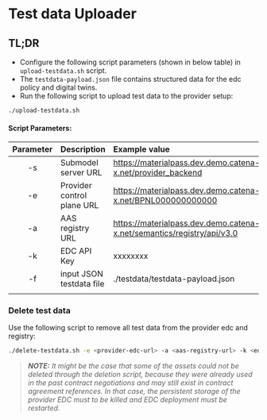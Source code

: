 <!-- 
  Tractus-X - Digital Product Passport Application 
 
  Copyright (c) 2022, 2024 BMW AG, Henkel AG & Co. KGaA
  Copyright (c) 2023, 2024 CGI Deutschland B.V. & Co. KG
  Copyright (c) 2022, 2024 Contributors to the Eclipse Foundation

  See the NOTICE file(s) distributed with this work for additional
  information regarding copyright ownership.
 
  This program and the accompanying materials are made available under the
  terms of the Apache License, Version 2.0 which is available at
  https://www.apache.org/licenses/LICENSE-2.0.
 
  Unless required by applicable law or agreed to in writing, software
  distributed under the License is distributed on an "AS IS" BASIS
  WITHOUT WARRANTIES OR CONDITIONS OF ANY KIND,
  either express or implied. See the
  License for the specific language govern in permissions and limitations
  under the License.
 
  SPDX-License-Identifier: Apache-2.0
-->

# Test data Uploader
## TL;DR 

- Configure the following script parameters (shown in below table) in `upload-testdata.sh` script.
- The `testdata-payload.json` file contains structured data for the edc policy and digital twins.
- Run the following script to upload test data to the provider setup:
```bash
./upload-testdata.sh
```

#### Script Parameters:
| Parameter  | Description                  | Example value                                                           | Required/Optionl |
| :---:      | :---                         | :---                                                                    | :---:            |
| -s         | Submodel server URL          | https://materialpass.dev.demo.catena-x.net/provider_backend             | Required         | 
| -e         | Provider control plane URL   | https://materialpass.dev.demo.catena-x.net/BPNL000000000000             | Required         |
| -a         | AAS registry URL             | https://materialpass.dev.demo.catena-x.net/semantics/registry/api/v3.0  | Required         |
| -k         | EDC API Key                  | xxxxxxxx                                                                | Required         |
| -f         | input JSON testdata file     | ./testdata/testdata-payload.json                                        | Required         |
|            |                              |                                                                         |                  |


### Delete test data

Use the following script to remove all test data from the provider edc and registry:
```bash
./delete-testdata.sh -e <provider-edc-url> -a <aas-registry-url> -k <edc-api-key>
```


> **_NOTE:_**
*It might be the case that some of the assets could not be deleted through the deletion script, because they were already used in the past contract negotiations and may still exist in contract agreement references. In that case, the persistent storage of the provider EDC must to be killed and EDC deployment must be restarted.*
